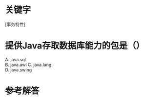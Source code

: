 # 关键字

[事务特性]

# 提供Java存取数据库能力的包是（）
A. java.sql      
B. java.awl 
C. java.lang    
D. java.swing

# 参考解答



